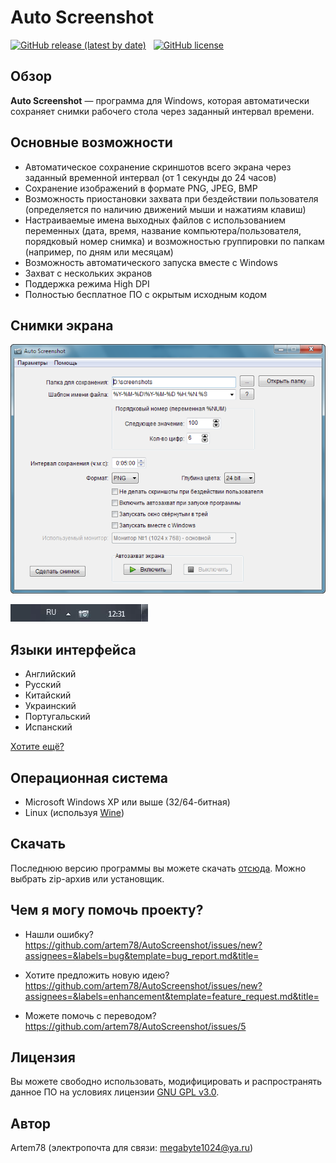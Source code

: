 Auto Screenshot
===============

[![GitHub release (latest by date)](https://img.shields.io/github/v/release/artem78/AutoScreenshot?style=plastic)](https://github.com/artem78/AutoScreenshot/releases/latest)&nbsp;&nbsp;&nbsp;[![GitHub license](https://img.shields.io/github/license/artem78/AutoScreenshot?style=plastic)](https://github.com/artem78/AutoScreenshot/blob/master/LICENSE.txt)

## Обзор
**Auto Screenshot** — программа для Windows, которая автоматически сохраняет снимки рабочего стола через заданный интервал времени.

<!-- ToDo: Для чего оно надо? -->

## Основные возможности
* Автоматическое сохранение скриншотов всего экрана через заданный временной интервал (от 1 секунды до 24 часов)
* Сохранение изображений в формате PNG, JPEG, BMP <!--или GIF-->
* Возможность приостановки захвата при бездействии пользователя (определяется по наличию движений мыши и нажатиям клавиш) 
* Настраиваемые имена выходных файлов с использованием переменных (дата, время, название компьютера/пользователя, порядковый номер снимка) и возможностью группировки по папкам (например, по дням или месяцам)
* Возможность автоматического запуска вместе с Windows
* Захват с нескольких экранов
* Поддержка режима High DPI
* Полностью бесплатное ПО с окрытым исходным кодом

## Снимки экрана
![Основное окно программы](images/main_window_ru.png "Основное окно программы")

![Значок в трее](images/tray_icon_animation.gif "Значок в трее")

## Языки интерфейса
* Английский
* Русский
* Китайский
* Украинский
* Португальский
* Испанский

[Хотите ещё?](https://github.com/artem78/AutoScreenshot/issues/5)

<!-- ToDo: Написать подробно про шаблоны имён -->

## Операционная система
* Microsoft Windows XP или выше (32/64-битная)
* Linux (используя [Wine](https://www.winehq.org/))

## Скачать
Последнюю версию программы вы можете скачать [отсюда](https://github.com/artem78/AutoScreenshot/releases/latest).  Можно выбрать zip-архив или установщик.

## Чем я могу помочь проекту?
* Нашли ошибку?
https://github.com/artem78/AutoScreenshot/issues/new?assignees=&labels=bug&template=bug_report.md&title=

* Хотите предложить новую идею?
https://github.com/artem78/AutoScreenshot/issues/new?assignees=&labels=enhancement&template=feature_request.md&title=

* Можете помочь с переводом?
https://github.com/artem78/AutoScreenshot/issues/5

## Лицензия
Вы можете свободно использовать, модифицировать и распространять данное ПО на условиях лицензии [GNU GPL v3.0](https://github.com/artem78/AutoScreenshot/blob/master/LICENSE.txt).

## Автор
Artem78 (электропочта для связи: [megabyte1024@ya.ru](mailto:megabyte1024@ya.ru?subject=AutoScreenshot))